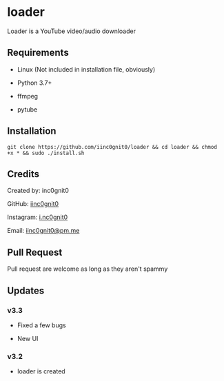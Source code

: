 # loader

Loader is a YouTube video/audio downloader

## Requirements

- Linux (Not included in installation file, obviously)

- Python 3.7+

- ffmpeg

- pytube

## Installation

`git clone https://github.com/iinc0gnit0/loader && cd loader && chmod +x * && sudo ./install.sh`

## Credits

Created by: inc0gnit0

GitHub: [iinc0gnit0](https://github.com/iinc0gnit0)

Instagram: [i.nc0gnit0](https://instagram.com/i.nc0gnit0)

Email: iinc0gnit0@pm.me

## Pull Request

Pull request are welcome as long as they aren't spammy

## Updates

### v3.3

- Fixed a few bugs

- New UI

### v3.2

- loader is created
